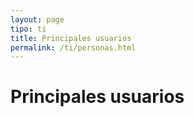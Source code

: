 ```yaml
---
layout: page
tipo: ti
title: Principales usuarios
permalink: /ti/personas.html
---
```

<h1 class="page-header">Principales usuarios</h1>
<div style="width: 800px; height: 350px;"
	 data-htsql="/hesk_tickets^name {name,count(hesk_tickets)- :as 'tickets'}.limit(25)"
	 data-widget="chart"
	 data-type="bar"
	 data-x-vertical="true"
         data-show-title="false">
</div>


<div class="table-responsive">
 <table class="table table-striped"
	 data-htsql="/hesk_tickets^name {name :as usuario,count(hesk_tickets)- :as 'tickets'}.limit(50)"></table>
	
</div>

